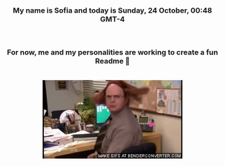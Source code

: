 


<div align="center">
<h3 >My name is Sofia and today is Sunday, 24 October, 00:48 GMT-4</h3><br>
<h3 >For now, me and my personalities are working to create a fun Readme 👋
</h3><br>
<img src='img/dwight.gif' alt='working...'/>
</div>
